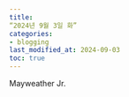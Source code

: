 ```yaml
---
title:
“2024년 9월 3일 화”
categories:
- blogging
last_modified_at: 2024-09-03
toc: true
---
```

Mayweather Jr.
